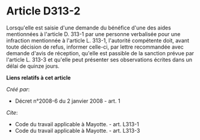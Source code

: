 # Article D313-2

Lorsqu'elle est saisie d'une demande du bénéfice d'une des aides mentionnées à l'article D. 313-1 par une personne verbalisée
pour une infraction mentionnée à l'article L. 313-1, l'autorité compétente doit, avant toute décision de refus, informer
celle-ci, par lettre recommandée avec demande d'avis de réception, qu'elle est passible de la sanction prévue par l'article
L. 313-3 et qu'elle peut présenter ses observations écrites dans un délai de quinze jours.

**Liens relatifs à cet article**

_Créé par_:

  - Décret n°2008-6 du 2 janvier 2008 - art. 1

_Cite_:

  - Code du travail applicable à Mayotte. - art. L313-1
  - Code du travail applicable à Mayotte. - art. L313-3
